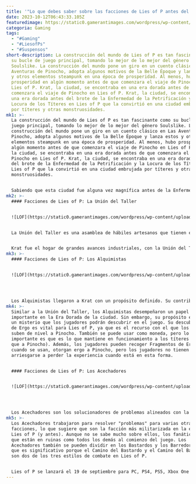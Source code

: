 ```yaml
---
title: '"Lo que debes saber sobre las facciones de Lies of P antes del lanzamiento."'
date: 2023-10-12T06:43:33.105Z
featuredimage: https://static0.gamerantimages.com/wordpress/wp-content/uploads/2023/09/lies-of-p-what-to-know-about-the-factions-before-release-1.jpg?q=50&fit=contain&w=1140&h=&dpr=1.5
categoria: Gaming
tags:
  - "#Gaming"
  - "#LiesofPs"
  - "#Suspensos"
short-description: La construcción del mundo de Lies of P es tan fascinante como
  su bucle de juego principal, tomando lo mejor de lo mejor del género
  Soulslike. La construcción del mundo pone un giro en un cuento clásico en Las
  Aventuras de Pinocho, adopta algunos motivos de la Belle Époque y lanza estos
  y otros elementos steampunk en una época de prosperidad. Al menos, hubo
  prosperidad en algún momento antes de que comenzara el viaje de Pinocho en
  Lies of P. Krat, la ciudad, se encontraba en una era dorada antes de que
  comenzara el viaje de Pinocho en Lies of P. Krat, la ciudad, se encontraba en
  una era dorada antes del brote de la Enfermedad de la Petrificación y la
  Locura de los Títeres en Lies of P que la convirtió en una ciudad embrujada
  por títeres y otras monstruosidades.
mk1: >-
  La construcción del mundo de Lies of P es tan fascinante como su bucle de
  juego principal, tomando lo mejor de lo mejor del género Soulslike. La
  construcción del mundo pone un giro en un cuento clásico en Las Aventuras de
  Pinocho, adopta algunos motivos de la Belle Époque y lanza estos y otros
  elementos steampunk en una época de prosperidad. Al menos, hubo prosperidad en
  algún momento antes de que comenzara el viaje de Pinocho en Lies of P. Krat,
  la ciudad, se encontraba en una era dorada antes de que comenzara el viaje de
  Pinocho en Lies of P. Krat, la ciudad, se encontraba en una era dorada antes
  del brote de la Enfermedad de la Petrificación y la Locura de los Títeres en
  Lies of P que la convirtió en una ciudad embrujada por títeres y otras
  monstruosidades.


  Sabiendo que esta ciudad fue alguna vez magnífica antes de la Enfermedad de la Petrificación y la Locura de los Títeres en Lies of P, que la convirtió en una ciudad embrujada por títeres y otras monstruosidades, pone mucha presión en esa construcción del mundo. Pero afortunadamente, los fanáticos pueden ver lo que alguna vez fue Krat a través de tres grupos clave que encontrarán en Lies of P. Estos son principalmente la Unión del Taller, los Alquimistas y los Acechadores. Game Rant conversó recientemente con varios desarrolladores de Neowiz antes del próximo lanzamiento de Lies of P, con el diseñador líder del mundo, Byungsoo Kwon, brindándonos una breve explicación de los tres grupos.
mk2: >-
  #### Facciones de Lies of P: La Unión del Taller


  ![LOF](https://static0.gamerantimages.com/wordpress/wp-content/uploads/2023/09/lies-of-p-geppetto.jpg?q=50&fit=crop&w=1500&dpr=1.5 "LOF")


  La Unión del Taller es una asamblea de hábiles artesanos que tienen el monopolio de la intrincada artesanía de los títeres. En su corazón está Geppetto, un maestro artesano con talentos excepcionales y habilidades para la creación de títeres que fue fundamental para el crecimiento notable de Krat.


  Krat fue el hogar de grandes avances industriales, con la Unión del Taller de artesanos en el centro de todo. Es importante señalar que, más allá de Geppetto, hay otros personajes en Lies of P que se encuentran en el extremo más industrial de las cosas, ya sea Eugenie o Venigni. No se sabe cuántas personas formaron parte de esta unión en su momento, pero cada miembro desempeñó algún papel en la Era Dorada de Krat, con Geppetto en el centro de los títeres. Sin embargo, con la ciudad despojada de su prosperidad, todo lo que queda de su era dorada son los restos creados por los artesanos de la Unión del Taller. Desafortunadamente, esto incluye los títeres y la Locura de los Títeres que llevaron a la ciudad a la ruina.
mk3: >-
  #### Facciones de Lies of P: Los Alquimistas


  ![LOF](https://static0.gamerantimages.com/wordpress/wp-content/uploads/2023/09/lies-of-p-what-to-know-about-the-factions-before-release-2.jpg?q=50&fit=crop&w=1500&dpr=1.5 "LOF")




  Los Alquimistas llegaron a Krat con un propósito definido. Su contribución al descubrimiento de Ergo y el renacimiento de la ciudad fue significativa.
mk4: >-
  Similar a la Unión del Taller, los Alquimistas desempeñaron un papel
  importante en la Era Dorada de la ciudad. Sin embargo, su propósito en Krat es
  un misterio que los jugadores podrán descubrir en el juego. Su descubrimiento
  de Ergo es vital para Lies of P, ya que es el recurso con el que los jugadores
  suben de nivel a Pinocho. También se puede usar como moneda, pero lo más
  importante es que es lo que mantiene en funcionamiento a los títeres (al igual
  que a Pinocho). Además, los jugadores pueden recoger Fragmentos de Ergo, que,
  cuando se usan, otorgan ergo a Pinocho, pero los jugadores no tienen que
  arriesgarse a perder la experiencia cuando está en esta forma.


  #### Facciones de Lies of P: Los Acechadores


  ![LOF](https://static0.gamerantimages.com/wordpress/wp-content/uploads/2023/07/featured-lies-of-p-combat-styles-explained.jpg?q=50&fit=crop&w=1500&dpr=1.5 "LOF")




  Los Acechadores son los solucionadores de problemas alineados con la nobleza de Krat, los Alquimistas o la Unión del Taller. Los Acechadores pueden dividirse en dos grupos diferentes: los Bastardos y los Barredores. Los Acechadores sufrieron graves pérdidas de sus miembros después de la Locura de los Títeres, lo que dejó su jerarquía en ruinas. Sin embargo, los jugadores pueden esperar encontrar vestigios de los Acechadores mientras avanzan en el juego.
mk5: >-
  Los Acechadores trabajaron para resolver "problemas" para varias otras
  facciones, lo que sugiere que son la facción más militarizada en la época de
  Lies of P (y antes). Aunque no se sabe mucho sobre ellos, los fanáticos saben
  que están en ruinas como todos los demás al comienzo del juego. Los
  Acechadores también se pueden dividir en los Bastardos y los Barredores, lo
  que es significativo porque el Camino del Bastardo y el Camino del Barredor
  son dos de los tres estilos de combate en Lies of P.


  Lies of P se lanzará el 19 de septiembre para PC, PS4, PS5, Xbox One y Xbox Series X/S.
---
```


